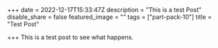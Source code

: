 +++
date = 2022-12-17T15:33:47Z
description = "This is a test Post"
disable_share = false
featured_image = ""
tags = ["part-pack-10"]
title = "Test Post"

+++
This is a test post to see what happens.